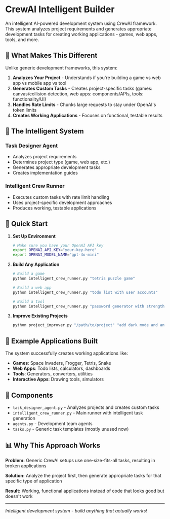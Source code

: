 # CrewAI Intelligent Builder

An intelligent AI-powered development system using CrewAI framework. This system analyzes project requirements and generates appropriate development tasks for creating working applications - games, web apps, tools, and more.

## 🧠 What Makes This Different

Unlike generic development frameworks, this system:

1. **Analyzes Your Project** - Understands if you're building a game vs web app vs mobile app vs tool
2. **Generates Custom Tasks** - Creates project-specific tasks (games: canvas/collision detection, web apps: components/APIs, tools: functionality/UI)
3. **Handles Rate Limits** - Chunks large requests to stay under OpenAI's token limits
4. **Creates Working Applications** - Focuses on functional, testable results

## 🧠 The Intelligent System

### Task Designer Agent
- Analyzes project requirements
- Determines project type (game, web app, etc.)
- Generates appropriate development tasks
- Creates implementation guides

### Intelligent Crew Runner
- Executes custom tasks with rate limit handling
- Uses project-specific development approaches
- Produces working, testable applications

## 🚀 Quick Start

1. **Set Up Environment**
   ```bash
   # Make sure you have your OpenAI API key
   export OPENAI_API_KEY="your-key-here"
   export OPENAI_MODEL_NAME="gpt-4o-mini"
   ```

2. **Build Any Application**
   ```bash
   # Build a game
   python intelligent_crew_runner.py "tetris puzzle game"

   # Build a web app
   python intelligent_crew_runner.py "todo list with user accounts"

   # Build a tool
   python intelligent_crew_runner.py "password generator with strength meter"
   ```

3. **Improve Existing Projects**
   ```bash
   python project_improver.py "/path/to/project" "add dark mode and animations"
   ```

## 🎯 Example Applications Built

The system successfully creates working applications like:
- **Games**: Space Invaders, Frogger, Tetris, Snake
- **Web Apps**: Todo lists, calculators, dashboards
- **Tools**: Generators, converters, utilities
- **Interactive Apps**: Drawing tools, simulators

## 🔧 Components

- `task_designer_agent.py` - Analyzes projects and creates custom tasks
- `intelligent_crew_runner.py` - Main runner with intelligent task generation
- `agents.py` - Development team agents
- `tasks.py` - Generic task templates (mostly unused now)

## 📊 Why This Approach Works

**Problem:** Generic CrewAI setups use one-size-fits-all tasks, resulting in broken applications

**Solution:** Analyze the project first, then generate appropriate tasks for that specific type of application

**Result:** Working, functional applications instead of code that looks good but doesn't work

---

*Intelligent development system - build anything that actually works!*